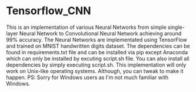 # Tensorflow_CNN
This is an implementation of various Neural Networks from simple single-layer Neural Network to Convolutional Neural Network achieving around 99% accuracy. The Neural Networks are implementated using TensorFlow and trained on MNIST handwritten digits dataset. The dependencies can be found in requirements.txt file and can be installed via pip except Anaconda which can only be installed by excuting script.sh file.
You can also install all dependencies by simply executing script.sh.
This implementation will only work on Unix-like operating systems. Although, you can tweak to make it happen.
PS: Sorry for Windows users as I'm not much familiar with Windows.
